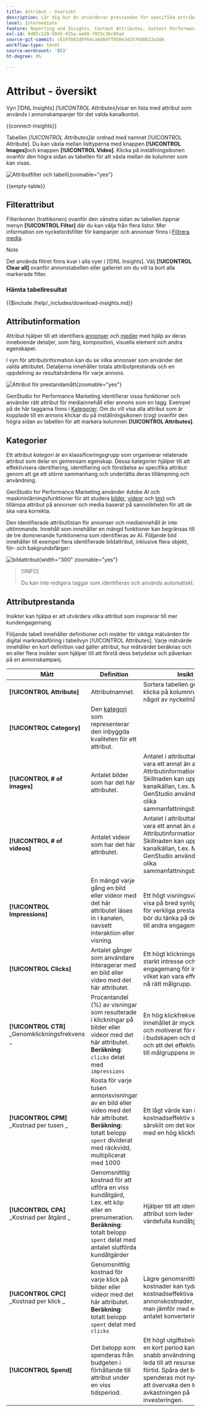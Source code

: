 ```yaml
---
title: Attribut - översikt
description: Lär dig hur du utvärderar prestandan för specifika attribut i Adobe GenStudio for Performance Marketing.
level: Intermediate
feature: Reporting and Insights, Content Attributes, Content Performance
exl-id: 9d05c128-50d5-415a-ae60-7023c36c06ad
source-git-commit: c619f092d0f64ca6d847f058e343578d0b22a3d6
workflow-type: tm+mt
source-wordcount: '853'
ht-degree: 0%

---
```


# Attribut - översikt

Vyn [!DNL Insights] _[!UICONTROL Attributes]_&#x200B;visar en lista med attribut som används i annonskampanjer för det valda kanalkontot.

{{connect-insights}}

Tabellen _[!UICONTROL Attributes]_&#x200B;är ordnad med namnet [!UICONTROL Attribute]. Du kan växla mellan listtyperna med knappen **[!UICONTROL Images]**&#x200B;och knappen **[!UICONTROL Video]**. Klicka på inställningsikonen ovanför den högra sidan av tabellen för att växla mellan de kolumner som kan visas.

![Attributfilter och tabell](/help/assets/insights-attributes-filter.png){zoomable="yes"}

{{empty-table}}

## Filterattribut

Filterikonen (trattikonen) ovanför den vänstra sidan av tabellen öppnar menyn **[!UICONTROL Filter]** där du kan välja från flera listor. Mer information om nyckelordsfilter för kampanjer och annonser finns i [Filtrera media](/help/user-guide/insights/media.md#filter-media).


>[!NOTE]
>
>Det använda filtret finns kvar i alla vyer i [!DNL Insights]. Välj **[!UICONTROL Clear all]** ovanför annonstabellen eller galleriet om du vill ta bort alla markerade filter.

### Hämta tabellresultat

{{$include /help/_includes/download-insights.md}}

## Attributinformation

Attribut hjälper till att identifiera [annonser](ads.md#ad-details) och [medier](media.md#media-details) med hjälp av deras inneboende detaljer, som färg, komposition, visuella element och andra egenskaper.

I vyn för attributinformation kan du se vilka annonser som använder det valda attributet. Detaljerna innehåller totala attributprestanda och en uppdelning av resultatvärdena för varje annons.

![Attribut för prestandamått](/help/assets/insights-attribute-details.png){zoomable="yes"}

GenStudio for Performance Marketing identifierar vissa funktioner och använder rätt attribut för mediainnehåll eller annons som en tagg. Exempel på de här taggarna finns i [Kategorier](#categories). Om du vill visa alla attribut som är kopplade till en annons klickar du på inställningsikonen (cog) ovanför den högra sidan av tabellen för att markera kolumnen **[!UICONTROL Attributes]**.

## Kategorier

Ett attribut _kategori_ är en klassificeringsgrupp som organiserar relaterade attribut som delar en gemensam egenskap. Dessa kategorier hjälper till att effektivisera identifiering, identifiering och förståelse av specifika attribut genom att ge ett större sammanhang och underlätta deras tillämpning och användning.

GenStudio for Performance Marketing använder Adobe AI och maskininlärningsfunktioner för att studera [bilder](image-features.md), [videor](video-features.md) och [text](text-features.md) och tillämpa attribut på annonser och media baserat på sannolikheten för att de ska vara korrekta.

Den identifierade attributlistan för annonser och mediainnehåll är inte uttömmande. Innehåll som innehåller en mängd funktioner kan begränsas till de tre dominerande funktionerna som identifieras av AI. Följande bild innehåller till exempel flera identifierade bildattribut, inklusive flera objekt, för- och bakgrundsfärger:

![bildattribut](/help/assets/category/asset-attributes.png "Toucan-bilden innehåller flera identifierade attribut"){width="300" zoomable="yes"}

>[!INFO]
>
>Du kan inte redigera taggar som identifieras och används automatiskt.

## Attributprestanda

Insikter kan hjälpa er att utvärdera vilka attribut som inspirerar till mer kundengagemang.

Följande tabell innehåller definitioner och insikter för viktiga mätvärden för digital marknadsföring i tabellvyn [!UICONTROL Attributes]. Varje mätvärde innehåller en kort definition vad gäller attribut, hur mätvärdet beräknas och en eller flera insikter som hjälper till att förstå dess betydelse och påverkan på en annonskampanj.

| Mått | Definition | Insikt |
| ---------------------- | ----------------------------- | -------------------------------- |
| **[!UICONTROL Attribute]** | Attributnamnet. | Sortera tabellen genom att klicka på kolumnrubriken för något av nyckelmåtten. |
| **[!UICONTROL Category]** | Den [kategori](#categories) som representerar den inbyggda kvaliteten för ett attribut. |  |
| **[!UICONTROL # of images]** | Antalet bilder som har det här attributet. | Antalet i attributtabellen kan vara ett annat än antalet i vyn Attributinformation. Skillnaden kan uppstå om kanalkällan, t.ex. Meta, och GenStudio använder något olika sammanfattningsberäkningar. |
| **[!UICONTROL # of videos]** | Antalet videor som har det här attributet. | Antalet i attributtabellen kan vara ett annat än antalet i vyn Attributinformation. Skillnaden kan uppstå om kanalkällan, t.ex. Meta, och GenStudio använder något olika sammanfattningsberäkningar. |
| **[!UICONTROL Impressions]** | En mängd varje gång en bild eller videor med det här attributet läses in i kanalen, oavsett interaktion eller visning. | Ett högt visningsvärde kan visa på bred synlighet, men för verkliga prestandainsikter bör du tänka på det i relation till andra engagemangsmått. |
| **[!UICONTROL Clicks]** | Antalet gånger som användare interagerar med en bild eller video med det här attributet. | Ett högt klickningsantal visar starkt intresse och engagemang för innehållet, vilket kan vara effektivt och nå rätt målgrupp. |
| **[!UICONTROL CTR]**<br>_Genomklickningsfrekvens _ | Procentandel (%) av visningar som resulterade i klickningar på bilder eller videor med det här attributet.<br>**Beräkning**: `clicks` delat med `impressions` | En hög klickfrekvens visar att innehållet är mycket relevant och motiverat för målgruppen i budskapen och designen och att det effektivt riktar sig till målgruppens intressen. |
| **[!UICONTROL CPM]**<br>_Kostnad per tusen _ | Kosta för varje tusen annonsvisningar av en bild eller video med det här attributet.<br>**Beräkning**: totalt belopp `spent` dividerat med räckvidd, multiplicerat med 1000 | Ett lågt värde kan indikera kostnadseffektiv synlighet, särskilt om det kombineras med en hög klickfrekvens. |
| **[!UICONTROL CPA]**<br>_Kostnad per åtgärd _ | Genomsnittlig kostnad för att utföra en viss kundåtgärd, t.ex. ett köp eller en prenumeration.<br>**Beräkning**: totalt belopp `spent` delat med antalet slutförda kundåtgärder | Hjälper till att identifiera attribut som leder till värdefulla kundåtgärder. |
| **[!UICONTROL CPC]**<br>_Kostnad per klick _ | Genomsnittlig kostnad för varje klick på bilder eller videor med det här attributet.<br>**Beräkning**: totalt belopp `spent` delat med `clicks` | Lägre genomsnittliga kostnader kan tyda på kostnadseffektiva annonskostnader, särskilt om man jämför med en ökning av antalet konverteringar. |
| **[!UICONTROL Spend]** | Det belopp som spenderas från budgeten i förhållande till attribut under en viss tidsperiod. | Ett högt utgiftsbelopp under en kort period kan tyda på snabb användning, vilket kan leda till att resurser tar slut i förtid. Spåra det belopp som spenderas mot nyckeltal för att övervaka den totala avkastningen på investeringen. |
